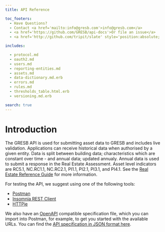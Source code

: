 ```yaml
---
title: API Reference

toc_footers:
  - Have Questions?
  - Contact <a href='mailto:info@gresb.com'>info@gresb.com</a>
  - <a href='https://github.com/GRESB/api-docs'>Or file an issue</a>
  - <a href='http://github.com/tripit/slate' style='position:absolute; bottom:5px;'>Documentation Powered by Slate</a>

includes:

  - protocol.md
  - oauth2.md
  - users.md
  - reporting-entities.md
  - assets.md
  - data-dictionary.md.erb
  - errors.md
  - rules.md
  - thresholds_table.html.erb
  - versioning.md.erb

search: true
---
```


# Introduction

The GRESB API is used for submitting asset data to GRESB and includes live validation.
Applications can receive historical data when authorised by a given entity.
Data is split between building data; characteristics which are constant over time - and annual data; updated annualy.
Annual data is used to submit a response in the Real Estate Assessment.
Asset level indicators are RC5.1, NC.RC1.1, NC.RC2.1, PI1.1, PI2.1, PI3.1, and PI4.1.
See the <a href='https://documents.gresb.com/index.html'>Real Estate Reference Guide</a> for more information.

For testing the API, we suggest using one of the following tools:

- [Postman](https://www.getpostman.com/)
- [Insomnia REST Client](https://insomnia.rest/)
- [HTTPie](https://httpie.org/)

We also have an [OpenAPI](https://swagger.io/docs/specification/about/)
compatible specification file, which you can import into Postman, for example,
to get you started with the available URLs. You can find the
[API specification in JSON format here](https://api.gresb.com/api/v0/swagger_doc).
